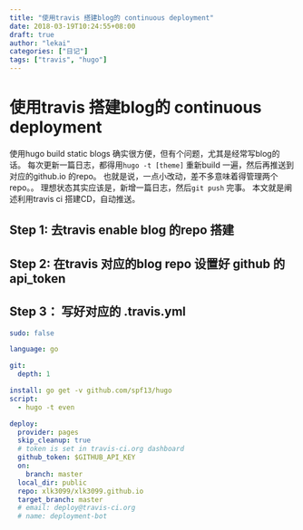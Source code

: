```yaml
---
title: "使用travis 搭建blog的 continuous deployment"
date: 2018-03-19T10:24:55+08:00
draft: true
author: "lekai"
categories: ["日记"]
tags: ["travis", "hugo"]
---
```


# 使用travis 搭建blog的 continuous deployment

使用hugo build static blogs 确实很方便，但有个问题，尤其是经常写blog的话。
每次更新一篇日志，都得用`hugo -t [theme]` 重新build 一遍，然后再推送到对应的github.io 的repo。
也就是说，一点小改动，差不多意味着得管理两个repo。。
理想状态其实应该是，新增一篇日志，然后`git push` 完事。
本文就是阐述利用travis ci 搭建CD，自动推送。

## Step 1: 去travis enable blog 的repo 搭建

## Step 2: 在travis 对应的blog repo 设置好 github 的 api_token

## Step 3： 写好对应的 .travis.yml


```yml
sudo: false

language: go

git:
  depth: 1

install: go get -v github.com/spf13/hugo
script:
  - hugo -t even

deploy:
  provider: pages
  skip_cleanup: true
  # token is set in travis-ci.org dashboard
  github_token: $GITHUB_API_KEY
  on:
    branch: master
  local_dir: public
  repo: xlk3099/xlk3099.github.io
  target_branch: master
  # email: deploy@travis-ci.org
  # name: deployment-bot
```